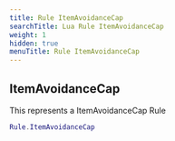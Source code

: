 ```yaml
---
title: Rule ItemAvoidanceCap
searchTitle: Lua Rule ItemAvoidanceCap
weight: 1
hidden: true
menuTitle: Rule ItemAvoidanceCap
---
```

## ItemAvoidanceCap

This represents a ItemAvoidanceCap Rule
```lua
Rule.ItemAvoidanceCap
```